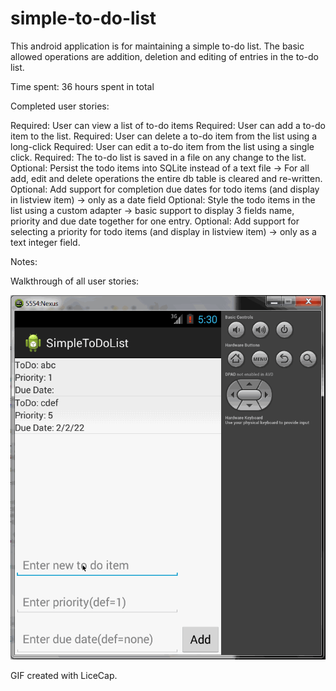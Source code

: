 simple-to-do-list
=================

This android application is for maintaining a simple to-do list. The basic allowed operations are addition, deletion and editing of entries in the to-do list.


Time spent:  36 hours spent in total

Completed user stories:

 Required: User can view a list of to-do items
 Required: User can add a to-do item to the list.
 Required: User can delete a to-do item from the list using a long-click
 Required: User can edit a to-do item from the list using a single click.
 Required: The to-do list is saved in a file on any change to the list.
 Optional: Persist the todo items into SQLite instead of a text file -> For all add, edit and delete operations the entire db table is cleared and re-written.
 Optional: Add support for completion due dates for todo items (and display in listview item) -> only as a date field
 Optional: Style the todo items in the list using a custom adapter -> basic support to display 3 fields name, priority and due date together for one entry.
 Optional: Add support for selecting a priority for todo items (and display in listview item) -> only as a text integer field.
 
Notes:

Walkthrough of all user stories:

![Video Walkthrough](todoappwithext.gif)

GIF created with LiceCap.
